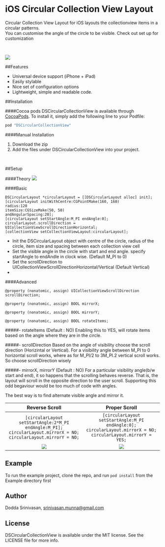 # iOS Circular Collection View Layout
Circular Collection View Layout for iOS layouts the collectionview items in a circular patterns.<br>
You can customise the angle of the circle to be visible. Check out set up for customization

<br>

![](http://res.cloudinary.com/dm6lqaxjt/image/upload/c_scale,h_392/v1467874733/circular%20collection%20view%20layout.png)

##Features

- Universal device support (iPhone + iPad)
- Easily stylable
- Nice set of configuration options
- Lightweight, simple and readable code.

##Installation

####Cocoa pods
DSCircularCollectionView is available through [CocoaPods](http://cocoapods.org). To install
it, simply add the following line to your Podfile:

```ruby
pod "DSCircularCollectionView"
```

####Manual Installation

1. Download the zip
2. Add the files under DSCircularCollectionView into your project.
<br>

##Setup

####Theory
![](http://res.cloudinary.com/dm6lqaxjt/image/upload/c_scale,h_336/v1467878560/Circular%20collection%20view%20theory.png)

####Basic
```
DSCircularLayout *circularLayout = [[DSCircularLayout alloc] init];
[circularLayout initWithCentre:CGPointMake(160, 160)
radius:120
itemSize:CGSizeMake(50, 50)
andAngularSpacing:20];
[circularLayout setStartAngle:M_PI endAngle:0];
circularLayout.scrollDirection = UICollectionViewScrollDirectionHorizontal;
[collectionView setCollectionViewLayout:circularLayout];
```

* Init the DSCircularLayout object with centre of the circle, radius of the circle, item size and spacing between each collection view cell
* Set the visible angle in the circle with start and end angle. specify startAngle to endAndle in clock wise. (Default M_PI to 0)
* Set the scrollDirection to UICollectionViewScrollDirectionHorizontal/Vertical (Default Vertical)
*

####Advanced

```
@property (nonatomic, assign) UICollectionViewScrollDirection scrollDirection;

@property (nonatomic, assign) BOOL mirrorX;

@property (nonatomic, assign) BOOL mirrorY;

@property (nonatomic, assign) BOOL rotateItems;
```

#####- rotateItems (Default : NO)
Enabling this to YES, will rotate items based on the angle where they are in the circle.


#####- scrollDirection
Based on the angle of visibility choose the scroll direction (Horizintal or Vertical). 
For a visibility angle between M_PI to 0 horizontal scroll works, where as for M_PI/2 to 3M_PI.2 vertical scroll works. So choose scrollDirection wisely

#####- mirrorX, mirrorY (Default : NO)
For a particular visibility angle(b/w start and end), it so happens that the scrolling behaves reverse. That is, the layout will scroll in the opposite direction to the user scroll. Supporting this odd begaviour would be too much of code with angles.

The best way is to find alternate visible angle and mirror it.

Reverse Scroll             |  Proper Scroll
:-------------------------:|:-------------------------:
`[circularLayout setStartAngle:2*M_PI endAngle:M_PI]; circularLayout.mirrorX = NO; circularLayout.mirrorY = NO;`| `[circularLayout setStartAngle:M_PI endAngle:0]; circularLayout.mirrorX = NO; circularLayout.mirrorY = YES;`
![](http://res.cloudinary.com/dm6lqaxjt/image/upload/c_scale,h_420/v1467884392/defect.gif)  |  ![](http://res.cloudinary.com/dm6lqaxjt/image/upload/c_scale,h_420/v1467884392/proper.gif)


## Example

To run the example project, clone the repo, and run `pod install` from the Example directory first

## Author

Dodda Srinivasan, srinivasan.munna@gmail.com

## License

DSCircularCollectionView is available under the MIT license. See the LICENSE file for more info.

